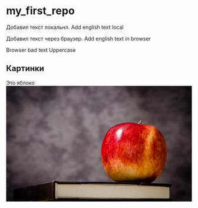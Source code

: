 # my_first_repo

Добавил текст локальнл. Add english text local

Добавил текст через браузер. Add english text in browser

Browser bad text
Uppercase

## Картинки
Это яблоко
![Это яблоко](apple.jpeg) 